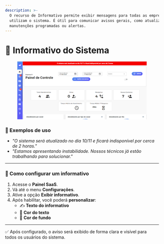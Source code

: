 ```yaml
---
description: >-
  O recurso de Informativo permite exibir mensagens para todas as empresas que
  utilizam o sistema. É útil para comunicar avisos gerais, como atualizações,
  manutenções programadas ou alertas.
---
```


# 📢 Informativo do Sistema

<figure><img src="../.gitbook/assets/image (7) (1).png" alt=""><figcaption></figcaption></figure>

### 🔹 Exemplos de uso

* _"O sistema será atualizado no dia 10/11 e ficará indisponível por cerca de 2 horas."_
* _"Estamos apresentando instabilidade. Nossos técnicos já estão trabalhando para solucionar."_

***

### 🔧 Como configurar um informativo

1. Acesse o **Painel SaaS**.
2. Vá até o menu **Configurações**.
3. Ative a opção **Exibir informativo**.
4. Após habilitar, você poderá **personalizar**:
   * ✍️ **Texto do informativo**
   * 🎨 **Cor do texto**
   * 🎨 **Cor de fundo**

***

✅ Após configurado, o aviso será exibido de forma clara e visível para todos os usuários do sistema.
